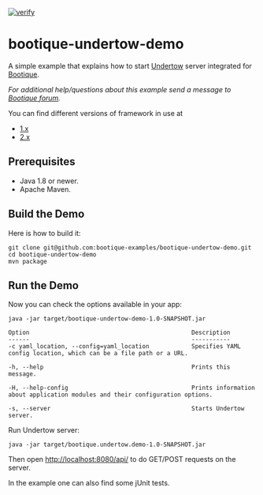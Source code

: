 [![verify](https://github.com/bootique-examples/bootique-undertow-demo/actions/workflows/verify.yml/badge.svg)](https://github.com/bootique-examples/bootique-undertow-demo/actions/workflows/verify.yml)
# bootique-undertow-demo

A simple example that explains how to start [Undertow](https://undertow.io) server integrated for [Bootique](https://bootique.io). 

*For additional help/questions about this example send a message to
[Bootique forum](https://groups.google.com/forum/#!forum/bootique-user).*

You can find different versions of framework in use at
* [1.x](https://github.com/bootique-examples/bootique-undertow-demo/tree/1.x)
* [2.x](https://github.com/bootique-examples/bootique-undertow-demo/tree/2.x)
## Prerequisites

* Java 1.8 or newer.
* Apache Maven.

## Build the Demo

Here is how to build it:

	git clone git@github.com:bootique-examples/bootique-undertow-demo.git
	cd bootique-undertow-demo
	mvn package

## Run the Demo

Now you can check the options available in your app:

    java -jar target/bootique-undertow-demo-1.0-SNAPSHOT.jar
    
    Option                                              Description
    ------                                              -----------    
    -c yaml_location, --config=yaml_location            Specifies YAML config location, which can be a file path or a URL.

    -h, --help                                          Prints this message.

    -H, --help-config                                   Prints information about application modules and their configuration options.

    -s, --server                                        Starts Undertow server. 
    
Run Undertow server:

    java -jar target/bootique.undertow.demo-1.0-SNAPSHOT.jar
    
Then open [http://localhost:8080/api/](http://localhost:8080/api/) to do GET/POST requests on the server.

In the example one can also find some jUnit tests.
